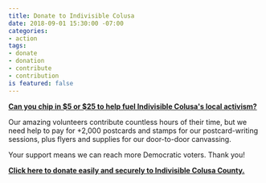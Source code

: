 ```yaml
---
title: Donate to Indivisible Colusa
date: 2018-09-01 15:30:00 -07:00
categories:
- action
tags:
- donate
- donation
- contribute
- contribution
is featured: false
---
```


[**Can you chip in $5 or $25 to help fuel Indivisible Colusa's local activism?**](https://secure.actblue.com/donate/indivisiblecol413728470) 

Our amazing volunteers contribute countless hours of their time, but we need help to pay for +2,000 postcards and stamps for our postcard-writing sessions, plus flyers and supplies for our door-to-door canvassing.

Your support means we can reach more Democratic voters. Thank you!

[**Click here to donate easily and securely to Indivisible Colusa County.**](https://secure.actblue.com/donate/indivisiblecol413728470)